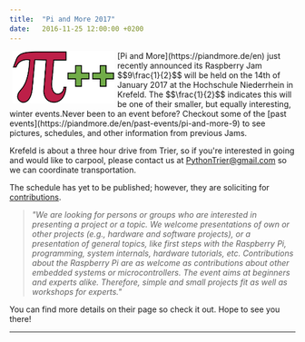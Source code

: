 ```yaml
---
title:  "Pi and More 2017"
date:   2016-11-25 12:00:00 +0200
---
```


<img src="/images/piandmore-big.png" alt="Pi and More Logo" align="left" hspace="5" style="width:180px;">
[Pi and More](https://piandmore.de/en) just recently announced its Raspberry Jam  $$9\frac{1}{2}$$ will be held on the 14th of January 2017 at the Hochschule Niederrhein in Krefeld. The $$\frac{1}{2}$$ indicates this will be one of their smaller, but equally interesting, winter events.Never been to an event before? Checkout some of the [past events](https://piandmore.de/en/past-events/pi-and-more-9) to see pictures, schedules, and other information from previous Jams.  

Krefeld is about a three hour drive from Trier, so if you're interested in going and would like to carpool, please contact us at PythonTrier@gmail.com so we can coordinate transportation.

The schedule has yet to be published; however, they are soliciting for [contributions](https://frosch.piandmore.de/en/pam9-5/call/).
>*"We are looking for persons or groups who are interested in presenting a project or a topic. We welcome presentations of own or other projects (e.g., hardware and software projects), or a presentation of general topics, like first steps with the Raspberry Pi, programming, system internals, hardware tutorials, etc. Contributions about the Raspberry Pi are as welcome as contributions about other embedded systems or microcontrollers. The event aims at beginners and experts alike. Therefore, simple and small projects fit as well as workshops for experts."*

You can find more details on their page so check it out. Hope to see you there!

<hr />
